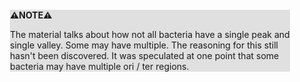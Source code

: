 <div style="margin:2em; background-color: #e0e0e0;">

<strong>⚠️NOTE️️️⚠️</strong>

The material talks about how not all bacteria have a single peak and single valley. Some may have multiple. The reasoning for this still hasn't been discovered. It was speculated at one point that some bacteria may have multiple ori / ter regions.
</div>

